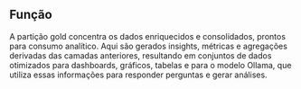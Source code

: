 ## Função

A partição gold concentra os dados enriquecidos e consolidados, prontos para consumo analítico.
Aqui são gerados insights, métricas e agregações derivadas das camadas anteriores, resultando em conjuntos de dados otimizados para dashboards, gráficos, tabelas e para o modelo Ollama, que utiliza essas informações para responder perguntas e gerar análises.